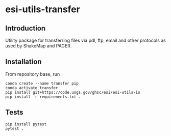 # esi-utils-transfer

## Introduction

Utility package for transferring files via pdl, ftp, email and other protocols
as used by ShakeMap and PAGER. 

## Installation

From repository base, run
```
conda create --name transfer pip
conda activate transfer
pip install git+https://code.usgs.gov/ghsc/esi/esi-utils-io
pip install -r requirements.txt .
```

## Tests

```
pip install pytest
pytest .
```
